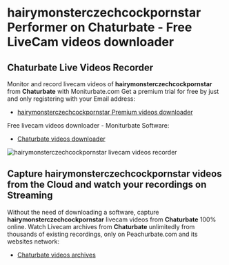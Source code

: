 # hairymonsterczechcockpornstar Performer on Chaturbate - Free LiveCam videos downloader

## Chaturbate Live Videos Recorder

Monitor and record livecam videos of **hairymonsterczechcockpornstar** from **Chaturbate** with Moniturbate.com
Get a premium trial for free by just and only registering with your Email address:
* [hairymonsterczechcockpornstar Premium videos downloader](https://moniturbate.com/request-demo-licence-key.html)

Free livecam videos downloader - Moniturbate Software:
* [Chaturbate videos downloader](https://moniturbate.com/moniturbate-download-software.html)

![hairymonsterczechcockpornstar livecam videos recorder](https://peachurnet.com/templates/moniturbate-software.png)


## Capture hairymonsterczechcockpornstar videos from the Cloud and watch your recordings on Streaming

Without the need of downloading a software, capture **hairymonsterczechcockpornstar** livecam videos from **Chaturbate** 100% online.
Watch Livecam archives from **Chaturbate** unlimitedly from thousands of existing recordings, only on Peachurbate.com and its websites network:
* [Chaturbate videos archives](https://peachurnet.com/)